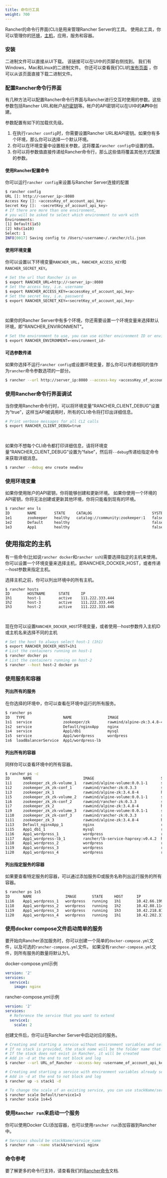 ```yaml
---
title: 命令行工具
weight: 700
---
```


Rancher的命令行界面(CLI)是用来管理Rancher Server的工具。 使用此工具，你可以管理你的[环境](/docs/rancher/v1.x/cn/configuration/environments/)，[主机](/docs/rancher/v1.x/cn/infrastructure/hosts/)，应用，服务和容器。

### 安装

二进制文件可以直接从UI下载。 该链接可以在UI中的页脚右侧找到。 我们有Windows，Mac和Linux的二进制文件。 你还可以查看我们CLI的[发布页面](https://github.com/rancher/cli/releases) ，你可以从该页面直接下载二进制文件。

### 配置Rancher命令行界面

有几种方法可以配置Rancher命令行界面与Rancher进行交互时使用的参数。这些参数包括Rancher URL和帐户[API密钥](/docs/rancher/v1.x/cn/api/v2-beta/api-keys/)等。帐户的API密钥可以在UI中的**API**中创建。

参数配置有如下的加载优先级。

1. 在执行`rancher config`时，你需要设置Rancher URL和API密钥。如果你有多个环境，那么你可以选择一个默认环境。
2. 你可以在环境变量中设置相关参数，这将覆盖`rancher config`中设置的值。
3. 你可以将参数值直接传递给Rancher命令行，那么这些值将覆盖其他方式配置的参数。

#### 使用Rancher配置命令

你可以运行`rancher config`来设置与Rancher Server连接的配置

```bash
$ rancher config
URL []: http://<server_ip>:8080
Access Key []: <accessKey_of_account_api_key>
Secret Key []:  <secretKey_of_account_api_key>
# If there are more than one environment,
# you will be asked to select which environment to work with
Environments:
[1] Default(1a5)
[2] k8s(1a10)
Select: 1
INFO[0017] Saving config to /Users/<username>/.rancher/cli.json
```

#### 使用环境变量

你可以设置以下环境变量`RANCHER_URL`，`RANCHER_ACCESS_KEY`和`RANCHER_SECRET_KEY`。

```bash
# Set the url that Rancher is on
$ export RANCHER_URL=http://<server_ip>:8080
# Set the access key, i.e. username
$ export RANCHER_ACCESS_KEY=<accessKey_of_account_api_key>
# Set the secret key, i.e. password
$ export RANCHER_SECRET_KEY=<secretKey_of_account_api_key>
```

<br>

如果你的Rancher Server中有多个环境，你还需要设置一个环境变量来选择默认环境，即“RANCHER_ENVIRONMENT”。

```bash
# Set the environment to use, you can use either environment ID or environment name
$ export RANCHER_ENVIRONMENT=<environment_id>
```

#### 可选参数传递

如果你选择不运行`rancher config`或设置环境变量，那么你可以传递相同的值作为`rancher`命令参数选项的一部分。

```bash
$ rancher --url http://server_ip:8080 --access-key <accessKey_of_account_api_key> --secret-key <secretKey_of_account_api_key> --env <environment_id> ps
```

### 使用Rancher命令行界面调试

当你使用Rancher命令行时，可以将环境变量“RANCHER_CLIENT_DEBUG”设置为“true”，这样当API被调用时，所有的CLI命令将打印出详细信息。

```bash
# Print verbose messages for all CLI calls
$ export RANCHER_CLIENT_DEBUG=true
```
<br>

如果你不想每个CLI命令都打印详细信息，请将环境变量“RANCHER_CLIENT_DEBUG”设置为“false”，然后将`--debug`传递给指定命令来获取详细消息。

```bash
$ rancher --debug env create newEnv
```

### 使用环境变量

如果你使用账户的API密钥，你将能够创建和更新环境。 如果你使用一个环境的API密钥，你将无法创建或更新其他环境，你将只能看到现有的环境。

```bash
$ rancher env ls
ID        NAME        STATE     CATALOG                           SYSTEM    DETAIL
1e1       zookeeper   healthy   catalog://community:zookeeper:1   false
1e2       Default     healthy                                     false
1e3       App1        healthy                                     false
```

## 使用指定的主机

有一些命令(比如说`rancher docker`和`rancher ssh`)需要选择指定的主机来使用。你可以设置一个环境变量来选择主机，即RANCHER_DOCKER_HOST，或者传递 --host参数来指定主机。

选择主机之前，你可以列出环境中的所有主机。

```
$ rancher hosts
ID        HOSTNAME      STATE     IP
1h1       host-1        active    111.222.333.444
1h2       host-3        active    111.222.333.445
1h3       host-2        active    111.222.333.446
```

<br>

现在你可以设置`RANCHER_DOCKER_HOST`环境变量，或者使用--host参数传入主机ID或主机名来选择不同的主机

```bash
# Set the host to always select host-1 (1h1)
$ export RANCHER_DOCKER_HOST=1h1
# List the containers running on host-1
$ rancher docker ps
# List the containers running on host-2
$ rancher --host host-2 docker ps
```

### 使用服务和容器

#### 列出所有的服务

在你选择的环境中，你可以查看在环境中运行的所有服务。

```bash
$ rancher ps
ID   TYPE                 NAME                IMAGE                       STATE     SCALE   ENDPOINTS            DETAIL
1s1  service              zookeeper/zk        rawmind/alpine-zk:3.4.8-4   healthy   3
1s2  service              Default/nginxApp    nginx                       healthy   1
1s4  service              App1/db1            mysql                       healthy   1
1s5  service              App1/wordpress      wordpress                   healthy   4
1s6  loadBalancerService  App1/wordpress-lb                               healthy   1       111.222.333.444:80
```

#### 列出所有的容器

同样你可以查看环境中的所有容器。

```bash
$ rancher ps -c
ID      NAME                       IMAGE                              STATE     HOST   IP              DOCKER         DETAIL
1i1     zookeeper_zk_zk-volume_1   rawmind/alpine-volume:0.0.1-1      stopped   1h1                    a92b6d3dad18
1i2     zookeeper_zk_zk-conf_1     rawmind/rancher-zk:0.3.3           stopped   1h1                    2e8085a4b517
1i3     zookeeper_zk_1             rawmind/alpine-zk:3.4.8-4          healthy   1h1    10.42.150.2     e3ef1c6ff70e
1i5     zookeeper_zk_zk-volume_2   rawmind/alpine-volume:0.0.1-1      stopped   1h2                    e716f562e0a4
1i6     zookeeper_zk_zk-conf_2     rawmind/rancher-zk:0.3.3           stopped   1h2                    5cd1cebea5a3
1i7     zookeeper_zk_2             rawmind/alpine-zk:3.4.8-4          healthy   1h2    10.42.88.102    21984a4445d1
1i9     zookeeper_zk_zk-volume_3   rawmind/alpine-volume:0.0.1-1      stopped   1h3                    7c614003f08c
1i10    zookeeper_zk_zk-conf_3     rawmind/rancher-zk:0.3.3           stopped   1h3                    53fb77cd8ae0
1i11    zookeeper_zk_3             rawmind/alpine-zk:3.4.8-4          healthy   1h3    10.42.249.162   84a80eb8e037
1i13    Default_nginxApp_1         nginx                              running   1h1    10.42.107.28    e1195a563280
1i15    App1_db1_1                 mysql                              running   1h3    10.42.116.171   0624e0a7f2fc
1i16    App1_wordpress_1           wordpress                          running   1h1    10.42.66.199    4bb77abebc08
1i17    App1_wordpress-lb_1        rancher/lb-service-haproxy:v0.4.2  healthy   1h2    10.42.199.163   5d3a005278d3
1i18    App1_wordpress_2           wordpress                          running   1h2    10.42.88.114    01ec967c49ac
1i19    App1_wordpress_3           wordpress                          running   1h3    10.42.218.81    3aae3fc6163a
1i20    App1_wordpress_4           wordpress                          running   1h1    10.42.202.31    0b67ef86db22
```

#### 列出指定服务的容器

如果要查看特定服务的容器，可以通过添加服务ID或服务名称列出运行服务的所有容器。

```bash
$ rancher ps 1s5
ID      NAME               IMAGE       STATE     HOST      IP             DOCKER         DETAIL
1i16    App1_wordpress_1   wordpress   running   1h1       10.42.66.199   4bb77abebc08
1i18    App1_wordpress_2   wordpress   running   1h2       10.42.88.114   01ec967c49ac
1i19    App1_wordpress_3   wordpress   running   1h3       10.42.218.81   3aae3fc6163a
1i20    App1_wordpress_4   wordpress   running   1h1       10.42.202.31   0b67ef86db22
```

### 使用docker compose文件启动简单的服务

要开始向Rancher添加服务时，你可以创建一个简单的`docker-compose.yml`文件，以及可选的`rancher-compose.yml`文件。 如果没有`rancher-compose.yml`文件，则所有服务的数量将默认为1。

docker-compose.yml示例

```yaml
version: '2'
services:
  service1:
    image: nginx
```

rancher-compose.yml示例

```yaml
version: '2'
services:
  # Reference the service that you want to extend
  service1:
    scale: 2
```

创建文件后，你可以在Rancher Server中启动对应的服务。

```bash
# Creating and starting a service without environment variables and selecting a stack
# If no stack is provided, the stack name will be the folder name that the command is running from
# If the stack does not exist in Rancher, it will be created
# Add in -d at the end to not block and log
$ rancher --url URL_of_Rancher --access-key <username_of_account_api_key> --secret-key <password_of_account_api_key> --env Default up -s stack1 -d

# Creating and starting a service with environment variables already set
# Add in -d at the end to not block and log
$ rancher up -s stack1 -d

# To change the scale of an existing service, you can use stackName/serviceName or service ID
$ rancher scale Default/service1=3
$ rancher scale 1s4=5
```

### 使用`Rancher run`来启动一个服务

你可以使用Docker CLI添加容器，也可以使用`rancher run`添加容器到Rancher中。

```bash
# Services should be stackName/service_name
$ rancher run --name stackA/service1 nginx
```

### 命令参考

要了解更多的命令行支持，请查看我们的[Rancher命令](/docs/rancher/v1.x/cn/infrastructure/cli/commands/)文档.
